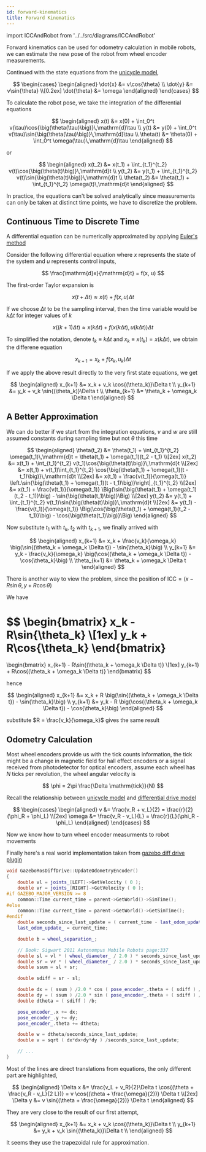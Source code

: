 ```yaml
---
id: forward-kinematics
title: Forward Kinematics
---
```

import ICCAndRobot from '../../src/diagrams/ICCAndRobot'

Forward kinematics can be used for odometry calculation in mobile robots, we can estimate the new pose of the robot from wheel encoder measurements.

<!--truncate-->

Continued with the state equations from the [unicycle model][1],

$$
\begin{cases}
  \begin{aligned}
    \dot{x}      &= v\cos{\theta} \\
    \dot{y}      &= v\sin{\theta} \\[0.2ex]
    \dot{\theta} &= \omega
  \end{aligned}
\end{cases}
$$

To calculate the robot pose, we take the integration of the differential equations

$$
\begin{aligned}
  x(t)      &= x(0) + \int_0^t v(\tau)\cos{\big(\theta(\tau)\big)}\,\mathrm{d}\tau \\
  y(t)      &= y(0) + \int_0^t v(\tau)\sin{\big(\theta(\tau)\big)}\,\mathrm{d}\tau \\
  \theta(t) &= \theta(0) + \int_0^t \omega(\tau)\,\mathrm{d}\tau
\end{aligned}
$$

or

$$
\begin{aligned}
  x(t_2)      &= x(t_1) + \int_{t_1}^{t_2} v(t)\cos{\big(\theta(t)\big)}\,\mathrm{d}t \\
  y(t_2)      &= y(t_1) + \int_{t_1}^{t_2} v(t)\sin{\big(\theta(t)\big)}\,\mathrm{d}t \\
  \theta(t_2) &= \theta(t_1) + \int_{t_1}^{t_2} \omega(t)\,\mathrm{d}t
\end{aligned}
$$

In practice, the equations can't be solved analytically since measurements can only be taken at distinct time points, we have to discretize the problem.

## Continuous Time to Discrete Time

A differential equation can be numerically approximated by applying [Euler's method][2]

Consider the following differential equation where $x$ represents the state of the system and $u$ represents control inputs,

$$
\frac{\mathrm{d}x}{\mathrm{d}t} = f(x, u)
$$

The first-order Taylor expansion is

$$
x(t + \Delta t) \approx x(t) + f(x, u)\Delta t
$$

If we choose $\Delta t$ to be the sampling interval, then the time variable would be $k\Delta t$ for integer values of $k$

$$
x\big((k+1)\Delta t\big) \approx x(k\Delta t) + f\big(x(k\Delta t), u(k\Delta t)\big)\Delta t
$$

To simplified the notation, denote $t_k \equiv k\Delta t$ and $x_k \equiv x(t_k) = x(k\Delta t)$, we obtain the differene equation

$$
x_{k+1} = x_k + f(x_k, u_k)\Delta t
$$


If we apply the above result directly to the very first state equations, we get

$$
\begin{aligned}
  x_{k+1}      &= x_k + v_k \cos{(\theta_k)}\Delta t \\
  y_{k+1}      &= y_k + v_k \sin{(\theta_k)}\Delta t \\
  \theta_{k+1} &= \theta_k + \omega_k \Delta t
\end{aligned}
$$

## A Better Approximation

We can do better if we start from the integration equations, $v$ and $w$ are still assumed constants during sampling time but not $\theta$ this time

$$
\begin{aligned}
  \theta(t_2) &= \theta(t_1) + \int_{t_1}^{t_2} \omega(t_1)\,\mathrm{d}t = \theta(t_1) + \omega(t_1)(t_2 - t_1) \\[2ex]
  x(t_2)      &= x(t_1) + \int_{t_1}^{t_2} v(t_1)\cos{\big(\theta(t)\big)}\,\mathrm{d}t \\[2ex]
              &= x(t_1) + v(t_1)\int_{t_1}^{t_2} \cos{\big(\theta(t_1) + \omega(t_1)(t - t_1)\big)}\,\mathrm{d}t \\[2ex]
              &= x(t_1) + \frac{v(t_1)}{\omega(t_1)} \left.\sin{\big(\theta(t_1) + \omega(t_1)(t - t_1)\big)}\right|_{t_1}^{t_2} \\[2ex]
              &= x(t_1) + \frac{v(t_1)}{\omega(t_1)} \Big(\sin{\big(\theta(t_1) + \omega(t_1)(t_2 - t_1)}\big) - \sin{\big(\theta(t_1)\big)}\Big) \\[2ex]
  y(t_2)      &= y(t_1) + \int_{t_1}^{t_2} v(t_1)\sin{\big(\theta(t)\big)}\,\mathrm{d}t \\[2ex]
              &= y(t_1) - \frac{v(t_1)}{\omega(t_1)} \Big(\cos{\big(\theta(t_1) + \omega(t_1)(t_2 - t_1)}\big) - \cos{\big(\theta(t_1)\big)}\Big)
\end{aligned}
$$

Now substitute $t_1$ with $t_k$, $t_2$ with $t_{k+1}$, we finally arrived with

$$
\begin{aligned}
  x_{k+1}      &= x_k + \frac{v_k}{\omega_k} \big(\sin{(\theta_k + \omega_k \Delta t}) - \sin{\theta_k}\big) \\
  y_{k+1}      &= y_k - \frac{v_k}{\omega_k} \big(\cos{(\theta_k + \omega_k \Delta t}) - \cos{\theta_k}\big) \\
  \theta_{k+1} &= \theta_k + \omega_k \Delta t
\end{aligned}
$$

There is another way to view the problem, since the position of $\mathrm{ICC} = (x - R\sin{\theta}, y + R\cos{\theta})$

<ICCAndRobot />

We have

$$
\begin{bmatrix}
  x_k - R\sin{\theta_k} \\[1ex]
  y_k + R\cos{\theta_k}
\end{bmatrix}
=
\begin{bmatrix}
  x_{k+1} - R\sin{(\theta_k + \omega_k \Delta t)} \\[1ex]
  y_{k+1} + R\cos{(\theta_k + \omega_k \Delta t)}
\end{bmatrix}
$$

hence

$$
\begin{aligned}
  x_{k+1}      &= x_k + R \big(\sin{(\theta_k + \omega_k \Delta t}) - \sin{\theta_k}\big) \\
  y_{k+1}      &= y_k - R \big(\cos{(\theta_k + \omega_k \Delta t}) - \cos{\theta_k}\big)
\end{aligned}
$$

substitute $R = \frac{v_k}{\omega_k}$ gives the same result

## Odometry Calculation

Most wheel encoders provide us with the tick counts information, the tick might be a change in magnetic field for hall effect encoders or a signal received from photodetector for optical encoders, assume each wheel has $N$ ticks per revolution, the wheel angular velocity is

$$
\phi = 2\pi \frac{\Delta \mathrm{tick}}{N}
$$

Recall the relationship between [unicycle model][1] and [differential drive model][3]

$$
\begin{cases}
  \begin{aligned}
    v      &= \frac{v_R + v_L}{2} = \frac{r}{2}(\phi_R + \phi_L) \\[2ex]
    \omega &= \frac{v_R - v_L}{L} = \frac{r}{L}(\phi_R - \phi_L)
  \end{aligned}
\end{cases}
$$

Now we know how to turn wheel encoder measurments to robot movements

Finally here's a real world implementation taken from [gazebo diff drive plugin][4]

```cpp title="gazebo_ros_pkgs/gazebo_plugins/src/gazebo_ros_diff_drive.cpp" {22,23}
void GazeboRosDiffDrive::UpdateOdometryEncoder()
{
    double vl = joints_[LEFT]->GetVelocity ( 0 );
    double vr = joints_[RIGHT]->GetVelocity ( 0 );
#if GAZEBO_MAJOR_VERSION >= 8
    common::Time current_time = parent->GetWorld()->SimTime();
#else
    common::Time current_time = parent->GetWorld()->GetSimTime();
#endif
    double seconds_since_last_update = ( current_time - last_odom_update_ ).Double();
    last_odom_update_ = current_time;

    double b = wheel_separation_;

    // Book: Sigwart 2011 Autonompus Mobile Robots page:337
    double sl = vl * ( wheel_diameter_ / 2.0 ) * seconds_since_last_update;
    double sr = vr * ( wheel_diameter_ / 2.0 ) * seconds_since_last_update;
    double ssum = sl + sr;

    double sdiff = sr - sl;

    double dx = ( ssum ) /2.0 * cos ( pose_encoder_.theta + ( sdiff ) / ( 2.0*b ) );
    double dy = ( ssum ) /2.0 * sin ( pose_encoder_.theta + ( sdiff ) / ( 2.0*b ) );
    double dtheta = ( sdiff ) /b;

    pose_encoder_.x += dx;
    pose_encoder_.y += dy;
    pose_encoder_.theta += dtheta;

    double w = dtheta/seconds_since_last_update;
    double v = sqrt ( dx*dx+dy*dy ) /seconds_since_last_update;

    // ...
}
```

Most of the lines are direct translations from equations, the only different part are highlighted,

$$
\begin{aligned}
  \Delta x &= \frac{v_L + v_R}{2}\Delta t \cos{(\theta + \frac{v_R - v_L}{2 L})} = v \cos{(\theta + \frac{\omega}{2})} \Delta t \\[2ex]
  \Delta y &= v \sin{(\theta + \frac{\omega}{2})} \Delta t
\end{aligned}
$$

They are very close to the result of our first attempt,

$$
\begin{aligned}
  x_{k+1}      &= x_k + v_k \cos{(\theta_k)}\Delta t \\
  y_{k+1}      &= y_k + v_k \sin{(\theta_k)}\Delta t \\
\end{aligned}
$$

It seems they use the trapezoidal rule for approximation.

[1]: differential-drive-robot-model.md#unicycle-model
[2]: https://en.wikipedia.org/wiki/Euler_method
[3]: differential-drive-robot-model.md#differential-drive-model
[4]: https://github.com/ros-simulation/gazebo_ros_pkgs/blob/melodic-devel/gazebo_plugins/src/gazebo_ros_diff_drive.cpp#L341
